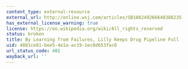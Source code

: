 ```yaml
---
content_type: external-resource
external_url: http://online.wsj.com/articles/SB108249266648388235
has_external_license_warning: true
license: https://en.wikipedia.org/wiki/All_rights_reserved
status: broken
title: By Learning from Failures, Lilly Keeps Drug Pipeline Full
uid: 4881ce81-bee5-4e1a-ac19-1ec8d653fac6
url_status_code: 401
wayback_url: ''
---
```

